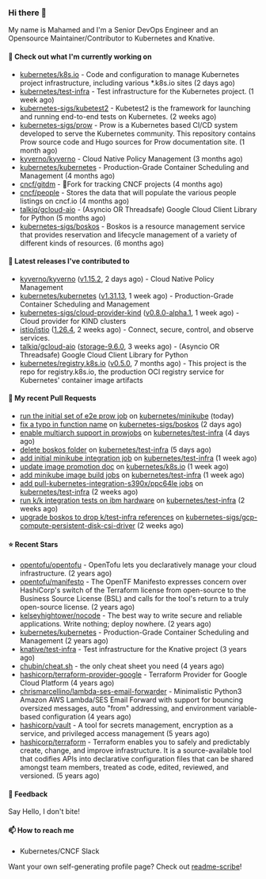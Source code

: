### Hi there 👋

My name is Mahamed and I'm a Senior DevOps Engineer and an Opensource Maintainer/Contributor to Kubernetes and Knative.

#### 👷 Check out what I'm currently working on

- [kubernetes/k8s.io](https://github.com/kubernetes/k8s.io) - Code and configuration to manage Kubernetes project infrastructure, including various *.k8s.io sites (2 days ago)
- [kubernetes/test-infra](https://github.com/kubernetes/test-infra) - Test infrastructure for the Kubernetes project. (1 week ago)
- [kubernetes-sigs/kubetest2](https://github.com/kubernetes-sigs/kubetest2) - Kubetest2 is the framework for launching and running end-to-end tests on Kubernetes. (2 weeks ago)
- [kubernetes-sigs/prow](https://github.com/kubernetes-sigs/prow) - Prow is a Kubernetes based CI/CD system developed to serve the Kubernetes community. This repository contains Prow source code and Hugo sources for Prow documentation site.  (1 month ago)
- [kyverno/kyverno](https://github.com/kyverno/kyverno) - Cloud Native Policy Management (3 months ago)
- [kubernetes/kubernetes](https://github.com/kubernetes/kubernetes) - Production-Grade Container Scheduling and Management (4 months ago)
- [cncf/gitdm](https://github.com/cncf/gitdm) - 📜Fork for tracking CNCF projects (4 months ago)
- [cncf/people](https://github.com/cncf/people) - Stores the data that will populate the various people listings on cncf.io (4 months ago)
- [talkiq/gcloud-aio](https://github.com/talkiq/gcloud-aio) - (Asyncio OR Threadsafe) Google Cloud Client Library for Python (5 months ago)
- [kubernetes-sigs/boskos](https://github.com/kubernetes-sigs/boskos) - Boskos is a resource management service that provides reservation and lifecycle management of a variety of different kinds of resources. (6 months ago)

#### 🔭 Latest releases I've contributed to

- [kyverno/kyverno](https://github.com/kyverno/kyverno) ([v1.15.2](https://github.com/kyverno/kyverno/releases/tag/v1.15.2), 2 days ago) - Cloud Native Policy Management
- [kubernetes/kubernetes](https://github.com/kubernetes/kubernetes) ([v1.31.13](https://github.com/kubernetes/kubernetes/releases/tag/v1.31.13), 1 week ago) - Production-Grade Container Scheduling and Management
- [kubernetes-sigs/cloud-provider-kind](https://github.com/kubernetes-sigs/cloud-provider-kind) ([v0.8.0-alpha.1](https://github.com/kubernetes-sigs/cloud-provider-kind/releases/tag/v0.8.0-alpha.1), 1 week ago) - Cloud provider for KIND clusters
- [istio/istio](https://github.com/istio/istio) ([1.26.4](https://github.com/istio/istio/releases/tag/1.26.4), 2 weeks ago) - Connect, secure, control, and observe services.
- [talkiq/gcloud-aio](https://github.com/talkiq/gcloud-aio) ([storage-9.6.0](https://github.com/talkiq/gcloud-aio/releases/tag/storage-9.6.0), 3 weeks ago) - (Asyncio OR Threadsafe) Google Cloud Client Library for Python
- [kubernetes/registry.k8s.io](https://github.com/kubernetes/registry.k8s.io) ([v0.5.0](https://github.com/kubernetes/registry.k8s.io/releases/tag/v0.5.0), 7 months ago) - This project is the repo for registry.k8s.io, the production OCI registry service for Kubernetes&#39; container image artifacts

#### 🔨 My recent Pull Requests

- [run the initial set of e2e prow job](https://github.com/kubernetes/minikube/pull/21607) on [kubernetes/minikube](https://github.com/kubernetes/minikube) (today)
- [fix a typo in function name](https://github.com/kubernetes-sigs/boskos/pull/238) on [kubernetes-sigs/boskos](https://github.com/kubernetes-sigs/boskos) (2 days ago)
- [enable multiarch support in prowjobs](https://github.com/kubernetes/test-infra/pull/35536) on [kubernetes/test-infra](https://github.com/kubernetes/test-infra) (4 days ago)
- [delete boskos folder](https://github.com/kubernetes/test-infra/pull/35530) on [kubernetes/test-infra](https://github.com/kubernetes/test-infra) (5 days ago)
- [add initial minikube integration job](https://github.com/kubernetes/test-infra/pull/35521) on [kubernetes/test-infra](https://github.com/kubernetes/test-infra) (1 week ago)
- [update image promotion doc](https://github.com/kubernetes/k8s.io/pull/8492) on [kubernetes/k8s.io](https://github.com/kubernetes/k8s.io) (1 week ago)
- [add minikube image build jobs](https://github.com/kubernetes/test-infra/pull/35505) on [kubernetes/test-infra](https://github.com/kubernetes/test-infra) (1 week ago)
- [add pull-kubernetes-integration-s390x/ppc64le jobs](https://github.com/kubernetes/test-infra/pull/35487) on [kubernetes/test-infra](https://github.com/kubernetes/test-infra) (2 weeks ago)
- [run k/k integration tests on ibm hardware](https://github.com/kubernetes/test-infra/pull/35482) on [kubernetes/test-infra](https://github.com/kubernetes/test-infra) (2 weeks ago)
- [upgrade boskos to drop k/test-infra references](https://github.com/kubernetes-sigs/gcp-compute-persistent-disk-csi-driver/pull/2165) on [kubernetes-sigs/gcp-compute-persistent-disk-csi-driver](https://github.com/kubernetes-sigs/gcp-compute-persistent-disk-csi-driver) (2 weeks ago)

#### ⭐ Recent Stars

- [opentofu/opentofu](https://github.com/opentofu/opentofu) - OpenTofu lets you declaratively manage your cloud infrastructure. (2 years ago)
- [opentofu/manifesto](https://github.com/opentofu/manifesto) - The OpenTF Manifesto expresses concern over HashiCorp&#39;s switch of the Terraform license from open-source to the Business Source License (BSL) and calls for the tool&#39;s return to a truly open-source license. (2 years ago)
- [kelseyhightower/nocode](https://github.com/kelseyhightower/nocode) - The best way to write secure and reliable applications. Write nothing; deploy nowhere. (2 years ago)
- [kubernetes/kubernetes](https://github.com/kubernetes/kubernetes) - Production-Grade Container Scheduling and Management (2 years ago)
- [knative/test-infra](https://github.com/knative/test-infra) - Test infrastructure for the Knative project (3 years ago)
- [chubin/cheat.sh](https://github.com/chubin/cheat.sh) - the only cheat sheet you need (4 years ago)
- [hashicorp/terraform-provider-google](https://github.com/hashicorp/terraform-provider-google) - Terraform Provider for Google Cloud Platform (4 years ago)
- [chrismarcellino/lambda-ses-email-forwarder](https://github.com/chrismarcellino/lambda-ses-email-forwarder) - Minimalistic Python3 Amazon AWS Lambda/SES Email Forward with support for bouncing oversized messages, auto &#34;from&#34; addressing, and environment variable-based configuration (4 years ago)
- [hashicorp/vault](https://github.com/hashicorp/vault) - A tool for secrets management, encryption as a service, and privileged access management (5 years ago)
- [hashicorp/terraform](https://github.com/hashicorp/terraform) - Terraform enables you to safely and predictably create, change, and improve infrastructure. It is a source-available tool that codifies APIs into declarative configuration files that can be shared amongst team members, treated as code, edited, reviewed, and versioned. (5 years ago)

#### 💬 Feedback

Say Hello, I don't bite!

#### 📫 How to reach me

- Kubernetes/CNCF Slack

Want your own self-generating profile page? Check out [readme-scribe](https://github.com/muesli/readme-scribe)!


